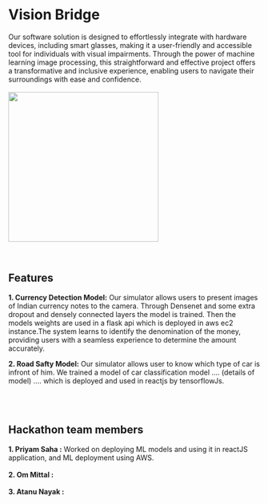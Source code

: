 # Vision Bridge

Our software solution is designed to effortlessly integrate with hardware devices, including smart glasses, making it a user-friendly and accessible tool for individuals with visual impairments. Through the power of machine learning image processing, this straightforward and effective project offers a transformative and inclusive experience, enabling users to navigate their surroundings with ease and confidence.
<br/><br/>
<img height="300px" src="https://github.com/Nayaker/Vision-Bridge/assets/93304796/9035365a-0a11-435f-9bcc-2e8170802e50" />

<br/>

## Features

<b>1. Currency Detection Model:</b> Our simulator allows users to present images of Indian currency notes to the camera. Through Densenet and some extra dropout and densely connected layers the model is trained. Then the models weights are used in a flask api which is deployed in aws ec2 instance.The system learns to identify the denomination of the money, providing users with a seamless experience to determine the amount accurately.

<b>2. Road Safty Model:</b> Our simulator allows user to know which type of car is infront of him. We trained a model of car classification model .... (details of model) .... which is deployed and used in reactjs by tensorflowJs.

<br/><br/>

## Hackathon team members

<b>1. Priyam Saha :</b> Worked on deploying ML models and using it in reactJS application, and ML deployment using AWS. <br/><br/>
<b>2. Om Mittal :</b> <br/><br/>
<b>3. Atanu Nayak :</b> <br/><br/>
